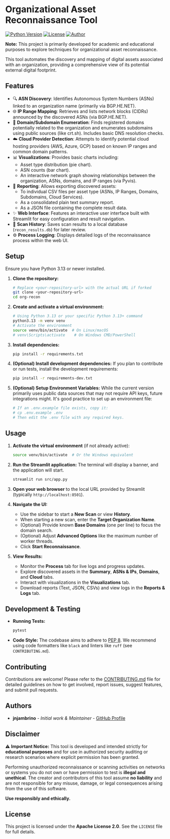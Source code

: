 # Organizational Asset Reconnaissance Tool

[![Python Version](https://img.shields.io/badge/python-3.13+-blue.svg)](https://www.python.org/)
[![License](https://img.shields.io/badge/License-Apache%202.0-blue.svg)](https://opensource.org/licenses/Apache-2.0)
[![Author](https://img.shields.io/badge/Author-jnjambrino-brightgreen.svg)](https://github.com/jnjambrino)

**Note:** This project is primarily developed for academic and educational purposes to explore techniques for organizational asset reconnaissance.

This tool automates the discovery and mapping of digital assets associated with an organization, providing a comprehensive view of its potential external digital footprint.

## Features

*   🔍 **ASN Discovery**: Identifies Autonomous System Numbers (ASNs) linked to an organization name (primarily via BGP.HE.NET).
*   🌐 **IP Range Mapping**: Retrieves and lists network blocks (CIDRs) announced by the discovered ASNs (via BGP.HE.NET).
*   🔗 **Domain/Subdomain Enumeration**: Finds registered domains potentially related to the organization and enumerates subdomains using public sources (like crt.sh). Includes basic DNS resolution checks.
*   ☁️ **Cloud Provider Detection**: Attempts to identify potential cloud hosting providers (AWS, Azure, GCP) based on known IP ranges and common domain patterns.
*   📊 **Visualizations**: Provides basic charts including:
    *   Asset type distribution (pie chart).
    *   ASN counts (bar chart).
    *   An interactive network graph showing relationships between the organization, ASNs, domains, and IP ranges (via Pyvis).
*   📄 **Reporting**: Allows exporting discovered assets:
    *   To individual CSV files per asset type (ASNs, IP Ranges, Domains, Subdomains, Cloud Services).
    *   As a consolidated plain text summary report.
    *   As a JSON file containing the complete result data.
*   ✨ **Web Interface**: Features an interactive user interface built with Streamlit for easy configuration and result navigation.
*   💾 **Scan History**: Saves scan results to a local database (`recon_results.db`) for later review.
*   ⚙️ **Process Logging**: Displays detailed logs of the reconnaissance process within the web UI.

## Setup

Ensure you have Python 3.13 or newer installed.

1.  **Clone the repository:**
    ```bash
    # Replace <your-repository-url> with the actual URL if forked
    git clone <your-repository-url>
    cd org-recon
    ```

2.  **Create and activate a virtual environment:**
    ```bash
    # Using Python 3.13 or your specific Python 3.13+ command
    python3.13 -m venv venv
    # Activate the environment
    source venv/bin/activate  # On Linux/macOS
    # venv\Scripts\activate    # On Windows CMD/PowerShell
    ```

3.  **Install dependencies:**
    ```bash
    pip install -r requirements.txt
    ```

4.  **(Optional) Install development dependencies:**
    If you plan to contribute or run tests, install the development requirements:
    ```bash
    pip install -r requirements-dev.txt
    ```

5.  **(Optional) Setup Environment Variables:**
    While the current version primarily uses public data sources that may not require API keys, future integrations might. It's good practice to set up an environment file:
    ```bash
    # If an .env.example file exists, copy it:
    # cp .env.example .env
    # Then edit the .env file with any required keys.
    ```

## Usage

1.  **Activate the virtual environment** (if not already active):
    ```bash
    source venv/bin/activate  # Or the Windows equivalent
    ```

2.  **Run the Streamlit application:**
    The terminal will display a banner, and the application will start.
    ```bash
    streamlit run src/app.py
    ```

3.  **Open your web browser** to the local URL provided by Streamlit (typically `http://localhost:8501`).

4.  **Navigate the UI:**
    *   Use the sidebar to start a **New Scan** or view **History**.
    *   When starting a new scan, enter the **Target Organization Name**.
    *   (Optional) Provide known **Base Domains** (one per line) to focus the domain search.
    *   (Optional) Adjust **Advanced Options** like the maximum number of worker threads.
    *   Click **Start Reconnaissance**.

5.  **View Results:**
    *   Monitor the **Process** tab for live logs and progress updates.
    *   Explore discovered assets in the **Summary**, **ASNs & IPs**, **Domains**, and **Cloud** tabs.
    *   Interact with visualizations in the **Visualizations** tab.
    *   Download reports (Text, JSON, CSVs) and view logs in the **Reports & Logs** tab.

## Development & Testing

*   **Running Tests:**
    ```bash
    pytest
    ```
*   **Code Style:** The codebase aims to adhere to [PEP 8](https://www.python.org/dev/peps/pep-0008/). We recommend using code formatters like `black` and linters like `ruff` (see `CONTRIBUTING.md`).

## Contributing

Contributions are welcome! Please refer to the [CONTRIBUTING.md](CONTRIBUTING.md) file for detailed guidelines on how to get involved, report issues, suggest features, and submit pull requests.

## Authors

*   **jnjambrino** - *Initial work & Maintainer* - [GitHub Profile](https://github.com/jnjambrino)

## Disclaimer

⚠️ **Important Notice:** This tool is developed and intended strictly for **educational purposes** and for use in authorized security auditing or research scenarios where explicit permission has been granted. 

Performing unauthorized reconnaissance or scanning activities on networks or systems you do not own or have permission to test is **illegal and unethical**. The creator and contributors of this tool assume **no liability** and are not responsible for any misuse, damage, or legal consequences arising from the use of this software. 

**Use responsibly and ethically.**

## License

This project is licensed under the **Apache License 2.0**. See the `LICENSE` file for full details.